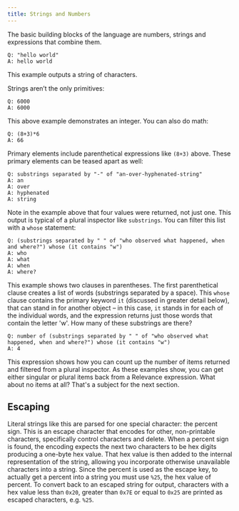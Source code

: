 ```yaml
---
title: Strings and Numbers
---
```


The basic building blocks of the language are numbers, strings and expressions
that combine them.

````
Q: "hello world"
A: hello world
````

This example outputs a string of characters.

Strings aren’t the only primitives:

````
Q: 6000
A: 6000
````

This above example demonstrates an integer. You can also do math:

````
Q: (8+3)*6
A: 66
````

Primary elements include parenthetical expressions like `(8+3)` above. These
primary elements can be teased apart as well:

````
Q: substrings separated by "-" of "an-over-hyphenated-string"
A: an
A: over
A: hyphenated
A: string
````

Note in the example above that four values were returned, not just one. This
output is typical of a plural inspector like `substrings`. You can filter this
list with a `whose` statement:

````
Q: (substrings separated by " " of "who observed what happened, when and where?") whose (it contains "w")
A: who
A: what
A: when
A: where?
````

This example shows two clauses in parentheses. The first parenthetical clause
creates a list of words (substrings separated by a space). This `whose` clause
contains the primary keyword `it` (discussed in greater detail below), that can
stand in for another object – in this case, `it` stands in for each of the
individual words, and the expression returns just those words that contain the
letter 'w'. How many of these substrings are there?

````
Q: number of (substrings separated by " " of "who observed what happened, when and where?") whose (it contains "w")
A: 4 
````

This expression shows how you can count up the number of items returned and
filtered from a plural inspector. As these examples show, you can get either
singular or plural items back from a Relevance expression. What about no items
at all? That's a subject for the next section.

## Escaping

Literal strings like this are parsed for one special character: the percent
sign. This is an escape character that encodes for other, non-printable
characters, specifically control characters and delete. When a percent sign is
found, the encoding expects the next two characters to be hex digits producing a
one-byte hex value. That hex value is then added to the internal representation
of the string, allowing you incorporate otherwise unavailable characters into a
string. Since the percent is used as the escape key, to actually get a percent
into a string you must use `%25`, the hex value of percent. To convert back to
an escaped string for output, characters with a hex value less than `0x20`,
greater than `0x7E` or equal to `0x25` are printed as escaped characters, e.g.
`%25`.
